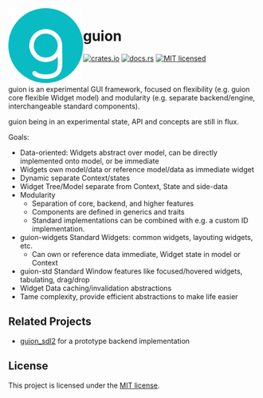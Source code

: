 <img align="left" alt="" src="https://raw.githubusercontent.com/FerionVE/guion/430c18e7/res/icon.svg" height="150" />

# guion

[![crates.io](https://img.shields.io/crates/v/guion?style=flat-square)](https://crates.io/crates/guion)
[![docs.rs](https://img.shields.io/docsrs/guion?style=flat-square)](https://docs.rs/guion)
[![MIT licensed](https://img.shields.io/crates/l/guion?style=flat-square)](LICENSE)

&nbsp;

guion is an experimental GUI framework, focused on flexibility (e.g. guion core flexible Widget model) and modularity (e.g. separate backend/engine, interchangeable standard components).

guion being in an experimental state, API and concepts are still in flux.

Goals: 
- Data-oriented: Widgets abstract over model, can be directly implemented onto model, or be immediate
- Widgets own model/data or reference model/data as immediate widget
- Dynamic separate Context/states
- Widget Tree/Model separate from Context, State and side-data
- Modularity
  - Separation of core, backend, and higher features
  - Components are defined in generics and traits
  - Standard implementations can be combined with e.g. a custom ID implementation.
- guion-widgets Standard Widgets: common widgets, layouting widgets, etc.
  - Can own or reference data immediate, Widget state in model or Context
- guion-std Standard Window features like focused/hovered widgets, tabulating, drag/drop
- Widget Data caching/invalidation abstractions
- Tame complexity, provide efficient abstractions to make life easier

## Related Projects
- [guion_sdl2](https://github.com/FerionVE/guion_sdl2) for a prototype backend implementation

## License

This project is licensed under the [MIT license](LICENSE).
